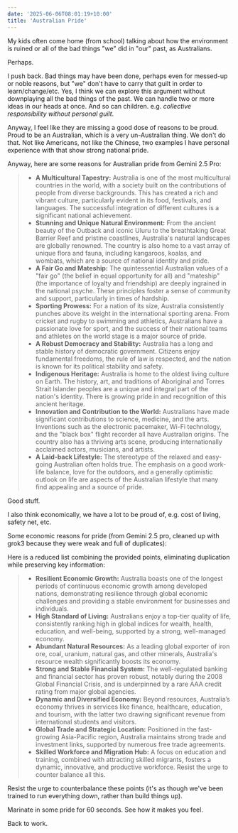 ```yaml
---
date: '2025-06-06T08:01:19+10:00'
title: 'Australian Pride'
---
```


My kids often come home (from school) talking about how the environment is ruined or all of the bad things "we" did in "our" past, as Australians.

Perhaps.

I push back. Bad things may have been done, perhaps even for messed-up or noble reasons, but "we" don't have to carry that guilt in order to learn/change/etc. Yes, I think we can explore this argument without downplaying all the bad things of the past. We can handle two or more ideas in our heads at once. And so can children. e.g. *collective responsibility without personal guilt*.

Anyway, I feel like they are missing a good dose of reasons to be proud. Proud to be an Australian, which is a very un-Australian thing. We don't do that. Not like Americans, not like the Chinese, two examples I have personal experience with that show strong national pride.

Anyway, here are some reasons for Australian pride from Gemini 2.5 Pro:

> * **A Multicultural Tapestry:** Australia is one of the most multicultural countries in the world, with a society built on the contributions of people from diverse backgrounds. This has created a rich and vibrant culture, particularly evident in its food, festivals, and languages. The successful integration of different cultures is a significant national achievement.
> * **Stunning and Unique Natural Environment:** From the ancient beauty of the Outback and iconic Uluru to the breathtaking Great Barrier Reef and pristine coastlines, Australia's natural landscapes are globally renowned. The country is also home to a vast array of unique flora and fauna, including kangaroos, koalas, and wombats, which are a source of national identity and pride.
> * **A Fair Go and Mateship:** The quintessential Australian values of a "fair go" (the belief in equal opportunity for all) and "mateship" (the importance of loyalty and friendship) are deeply ingrained in the national psyche. These principles foster a sense of community and support, particularly in times of hardship.
> * **Sporting Prowess:** For a nation of its size, Australia consistently punches above its weight in the international sporting arena. From cricket and rugby to swimming and athletics, Australians have a passionate love for sport, and the success of their national teams and athletes on the world stage is a major source of pride.
> * **A Robust Democracy and Stability:** Australia has a long and stable history of democratic government. Citizens enjoy fundamental freedoms, the rule of law is respected, and the nation is known for its political stability and safety.
> * **Indigenous Heritage:** Australia is home to the oldest living culture on Earth. The history, art, and traditions of Aboriginal and Torres Strait Islander peoples are a unique and integral part of the nation's identity. There is growing pride in and recognition of this ancient heritage.
> * **Innovation and Contribution to the World:** Australians have made significant contributions to science, medicine, and the arts. Inventions such as the electronic pacemaker, Wi-Fi technology, and the "black box" flight recorder all have Australian origins. The country also has a thriving arts scene, producing internationally acclaimed actors, musicians, and artists.
> * **A Laid-back Lifestyle:** The stereotype of the relaxed and easy-going Australian often holds true. The emphasis on a good work-life balance, love for the outdoors, and a generally optimistic outlook on life are aspects of the Australian lifestyle that many find appealing and a source of pride.

Good stuff.

I also think economically, we have a lot to be proud of, e.g. cost of living, safety net, etc.

Some economic reasons for pride (from Gemini 2.5 pro, cleaned up with grok3 because they were weak and full of duplicates):

Here is a reduced list combining the provided points, eliminating duplication while preserving key information:

> - **Resilient Economic Growth:** Australia boasts one of the longest periods of continuous economic growth among developed nations, demonstrating resilience through global economic challenges and providing a stable environment for businesses and individuals.
> - **High Standard of Living:** Australians enjoy a top-tier quality of life, consistently ranking high in global indices for wealth, health, education, and well-being, supported by a strong, well-managed economy.
> - **Abundant Natural Resources:** As a leading global exporter of iron ore, coal, uranium, natural gas, and other minerals, Australia's resource wealth significantly boosts its economy.
> - **Strong and Stable Financial System:** The well-regulated banking and financial sector has proven robust, notably during the 2008 Global Financial Crisis, and is underpinned by a rare AAA credit rating from major global agencies.
> - **Dynamic and Diversified Economy:** Beyond resources, Australia’s economy thrives in services like finance, healthcare, education, and tourism, with the latter two drawing significant revenue from international students and visitors.
> - **Global Trade and Strategic Location:** Positioned in the fast-growing Asia-Pacific region, Australia maintains strong trade and investment links, supported by numerous free trade agreements.
> - **Skilled Workforce and Migration Hub:** A focus on education and training, combined with attracting skilled migrants, fosters a dynamic, innovative, and productive workforce.
Resist the urge to counter balance all this.

Resist the urge to counterbalance these points (it's as though we've been trained to run everything down, rather than build things up).

Marinate in some pride for 60 seconds. See how it makes you feel.

Back to work.